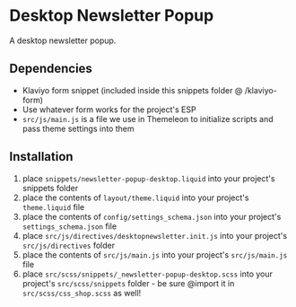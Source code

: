 # Desktop Newsletter Popup

A desktop newsletter popup.

## Dependencies

- Klaviyo form snippet (included inside this snippets folder @ /klaviyo-form)
- Use whatever form works for the project's ESP
- `src/js/main.js` is a file we use in Themeleon to initialize scripts and pass theme settings into them 

## Installation

1. place `snippets/newsletter-popup-desktop.liquid` into your project's snippets folder
2. place the contents of `layout/theme.liquid` into your project's `theme.liquid` file
3. place the contents of `config/settings_schema.json` into your project's `settings_schema.json` file
4. place `src/js/directives/desktopnewsletter.init.js` into your project's `src/js/directives` folder
5. place the contents of `src/js/main.js` into your project's `src/js/main.js` file
6. place `src/scss/snippets/_newsletter-popup-desktop.scss` into your project's `src/scss/snippets` folder - be sure @import it in `src/scss/css_shop.scss` as well!